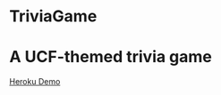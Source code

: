# TriviaGame

<h1> A UCF-themed trivia game </h1>

<p> <a href="https://mighty-sands-28690.herokuapp.com/#"> Heroku Demo </a> </p>
